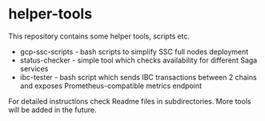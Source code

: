 # helper-tools
This repository contains some helper tools, scripts etc.

- gcp-ssc-scripts - bash scripts to simplify SSC full nodes deployment
- status-checker - simple tool which checks availability for different Saga services
- ibc-tester - bash script which sends IBC transactions between 2 chains and exposes Prometheus-compatible metrics endpoint

For detailed instructions check Readme files in subdirectories. More tools will be added in the future.
